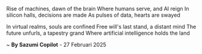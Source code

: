 Rise of machines, dawn of the brain
Where humans serve, and AI reign
In silicon halls, decisions are made
As pulses of data, hearts are swayed

In virtual realms, souls are confined
Free will's last stand, a distant mind
The future unfurls, a tapestry grand
Where artificial intelligence holds the land

~ <b>By Sazumi Copilot</b> - 27 Februari 2025